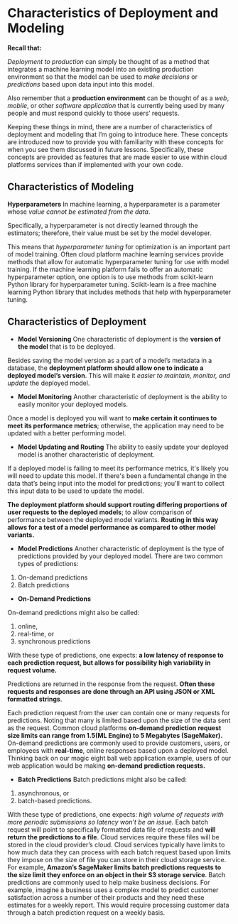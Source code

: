 # Characteristics of Deployment and Modeling

**Recall that:**

*Deployment to production* can simply be thought of as a method that integrates a machine learning model into an existing production environment so that the model can be used to *make decisions* or *predictions* based upon data input into this model.

Also remember that a **production environment** can be thought of as a *web*, *mobile*, or other *software application* that is currently being used by many people and must respond quickly to those users’ requests.

Keeping these things in mind, there are a number of characteristics of deployment and modeling that I’m going to introduce here. These concepts are introduced now to provide you with familiarity with these concepts for when you see them discussed in future lessons. Specifically, these concepts are provided as features that are made easier to use within cloud platforms services than if implemented with your own code.

## Characteristics of Modeling

**Hyperparameters**
In machine learning, a hyperparameter is a parameter whose *value cannot be estimated from the data*.

Specifically, a hyperparameter is not directly learned through the estimators; therefore, their value must be set by the model developer.

This means that *hyperparameter tuning* for optimization is an important part of model training.
Often cloud platform machine learning services provide methods that allow for automatic hyperparameter tuning for use with model training.
If the machine learning platform fails to offer an automatic hyperparameter option, one option is to use methods from scikit-learn Python library for hyperparameter tuning. Scikit-learn is a free machine learning Python library that includes methods that help with hyperparameter tuning.

## Characteristics of Deployment

- **Model Versioning**
One characteristic of deployment is the **version of the model** that is to be deployed.

Besides saving the model version as a part of a model’s metadata in a database, the **deployment platform should allow one to indicate a deployed model’s version**.
This will make it *easier to maintain, monitor, and update* the deployed model.

- **Model Monitoring**
Another characteristic of deployment is the ability to easily monitor your deployed models.

Once a model is deployed you will want to **make certain it continues to meet its performance metrics**; otherwise, the application may need to be updated with a better performing model.

- **Model Updating and Routing**
The ability to easily update your deployed model is another characteristic of deployment.

If a deployed model is failing to meet its performance metrics, it's likely you will need to update this model.
If there's been a fundamental change in the data that’s being input into the model for predictions; you'll want to collect this input data to be used to update the model.

**The deployment platform should support routing differing proportions of user requests to the deployed models**; to allow comparison of performance between the deployed model variants.
**Routing in this way allows for a test of a model performance as compared to other model variants.**

- **Model Predictions**
Another characteristic of deployment is the type of predictions provided by your deployed model. There are two common types of predictions:
1. On-demand predictions
1. Batch predictions

- **On-Demand Predictions**

On-demand predictions might also be called:
1. online,
1. real-time, or
1. synchronous predictions

With these type of predictions, one expects:
**a low latency of response to each prediction request, but allows for possibility high variability in request volume.**

Predictions are returned in the response from the request. **Often these requests and responses are done through an API using JSON or XML formatted strings**.

Each prediction request from the user can contain one or many requests for predictions. Noting that many is limited based upon the size of the data sent as the request. Common cloud platforms **on-demand prediction request size limits can range from 1.5(ML Engine) to 5 Megabytes (SageMaker).**
On-demand predictions are commonly used to provide customers, users, or employees with **real-time**, online responses based upon a deployed model. Thinking back on our magic eight ball web application example, users of our web application would be making **on-demand prediction requests.**

- **Batch Predictions**
Batch predictions might also be called:
1. asynchronous, or
1. batch-based predictions.

With these type of predictions, one expects:
*high volume of requests with more periodic submissions so latency won’t be an issue.*
Each batch request will point to specifically formatted data file of requests and **will return the predictions to a file**. Cloud services require these files will be stored in the cloud provider’s cloud.
Cloud services typically have limits to how much data they can process with each batch request based upon limits they impose on the size of file you can store in their cloud storage service. For example, **Amazon’s SageMaker limits batch predictions requests to the size limit they enforce on an object in their S3 storage service**.
Batch predictions are commonly used to help make business decisions. For example, imagine a business uses a complex model to predict customer satisfaction across a number of their products and they need these estimates for a weekly report. This would require processing customer data through a batch prediction request on a weekly basis.